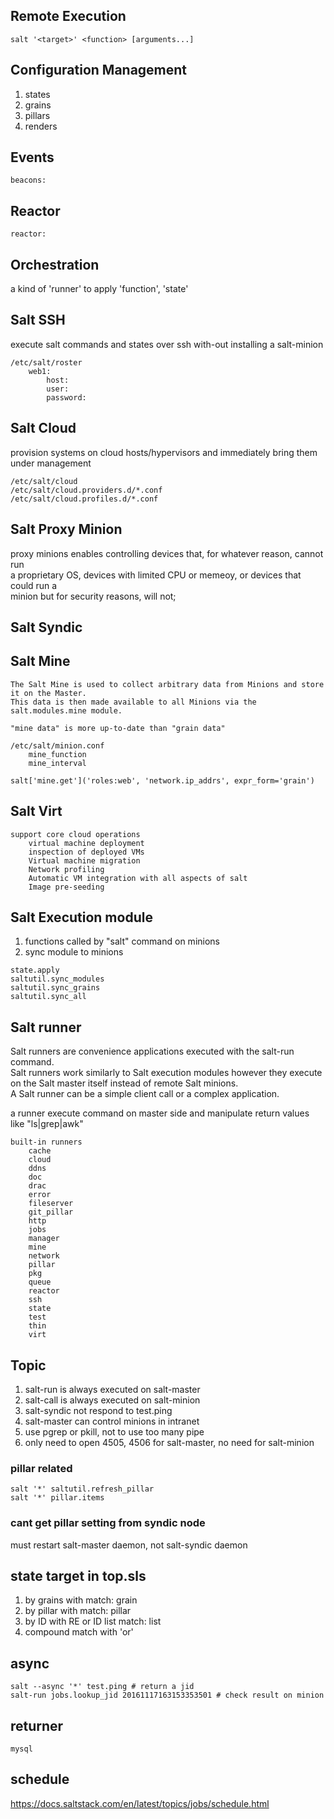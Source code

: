 ## Remote Execution
```
salt '<target>' <function> [arguments...]
```
## Configuration Management
1. states
2. grains
3. pillars
4. renders

## Events
```
beacons: 
```
## Reactor
```
reactor:
```
## Orchestration
a kind of 'runner' to  apply 'function', 'state'

## Salt SSH
execute salt commands and states over ssh with-out installing a salt-minion 
   
```
/etc/salt/roster
    web1:
        host:
        user:
        password:
```
## Salt Cloud
provision systems on cloud hosts/hypervisors and immediately bring them under management    

```
/etc/salt/cloud
/etc/salt/cloud.providers.d/*.conf
/etc/salt/cloud.profiles.d/*.conf
```

## Salt Proxy Minion
proxy minions enables controlling devices that, for whatever reason, cannot run  
a proprietary OS, devices with limited CPU or memeoy, or devices that could run a  
minion but for security reasons, will not;   

## Salt Syndic
## Salt Mine
```
The Salt Mine is used to collect arbitrary data from Minions and store it on the Master. 
This data is then made available to all Minions via the salt.modules.mine module.

"mine data" is more up-to-date than "grain data"

/etc/salt/minion.conf
    mine_function
    mine_interval

salt['mine.get']('roles:web', 'network.ip_addrs', expr_form='grain') 
```
## Salt Virt
```
support core cloud operations
    virtual machine deployment
    inspection of deployed VMs
    Virtual machine migration
    Network profiling
    Automatic VM integration with all aspects of salt
    Image pre-seeding
```
## Salt Execution module
1. functions called by "salt" command on minions
2. sync module to minions
```
state.apply
saltutil.sync_modules
saltutil.sync_grains
saltutil.sync_all
```

## Salt runner
Salt runners are convenience applications executed with the salt-run command.  
Salt runners work similarly to Salt execution modules however they execute on the Salt master itself instead of remote Salt minions.  
A Salt runner can be a simple client call or a complex application.    

a runner execute command on master side and manipulate return values like "ls|grep|awk"
```
built-in runners  
    cache
    cloud
    ddns
    doc
    drac
    error
    fileserver
    git_pillar
    http
    jobs
    manager
    mine
    network
    pillar
    pkg
    queue
    reactor
    ssh
    state
    test
    thin
    virt
```

## Topic
1. salt-run is always executed on salt-master
2. salt-call is always executed on salt-minion  
3. salt-syndic not respond to test.ping  
4. salt-master can control minions in intranet  
5. use pgrep or pkill, not to use too many pipe  
6. only need to open 4505, 4506 for salt-master, no need for salt-minion



### pillar related
```
salt '*' saltutil.refresh_pillar 
salt '*' pillar.items
```

### cant get pillar setting from syndic node
must restart salt-master daemon, not salt-syndic daemon

## state target in top.sls
1. by grains with match: grain 
2. by pillar with match: pillar
3. by ID with RE or ID list  match: list
4. compound match  with 'or'

## async 
```
salt --async '*' test.ping # return a jid
salt-run jobs.lookup_jid 20161117163153353501 # check result on minion 
```

## returner
```
mysql
```

## schedule
https://docs.saltstack.com/en/latest/topics/jobs/schedule.html
